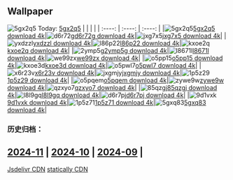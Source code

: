 ## Wallpaper
![5gx2q5](https://w.wallhaven.cc/full/5g/wallhaven-5gx2q5.png) Today: [5gx2q5](https://th.wallhaven.cc/small/5g/5gx2q5.jpg)
|      |      |      |
| :----: | :----: | :----: |
|![5gx2q5](https://th.wallhaven.cc/small/5g/5gx2q5.jpg)[5gx2q5 download 4k](https://wallhaven.cc/w/5gx2q5)|![d6r72g](https://th.wallhaven.cc/small/d6/d6r72g.jpg)[d6r72g download 4k](https://wallhaven.cc/w/d6r72g)|![jxg7x5](https://th.wallhaven.cc/small/jx/jxg7x5.jpg)[jxg7x5 download 4k](https://wallhaven.cc/w/jxg7x5)|
|![yxdzzl](https://th.wallhaven.cc/small/yx/yxdzzl.jpg)[yxdzzl download 4k](https://wallhaven.cc/w/yxdzzl)|![l86p22](https://th.wallhaven.cc/small/l8/l86p22.jpg)[l86p22 download 4k](https://wallhaven.cc/w/l86p22)|![kxoe2q](https://th.wallhaven.cc/small/kx/kxoe2q.jpg)[kxoe2q download 4k](https://wallhaven.cc/w/kxoe2q)|
|![2ymp5g](https://th.wallhaven.cc/small/2y/2ymp5g.jpg)[2ymp5g download 4k](https://wallhaven.cc/w/2ymp5g)|![l8671l](https://th.wallhaven.cc/small/l8/l8671l.jpg)[l8671l download 4k](https://wallhaven.cc/w/l8671l)|![we99zx](https://th.wallhaven.cc/small/we/we99zx.jpg)[we99zx download 4k](https://wallhaven.cc/w/we99zx)|
|![o5pp15](https://th.wallhaven.cc/small/o5/o5pp15.jpg)[o5pp15 download 4k](https://wallhaven.cc/w/o5pp15)|![kxoe3d](https://th.wallhaven.cc/small/kx/kxoe3d.jpg)[kxoe3d download 4k](https://wallhaven.cc/w/kxoe3d)|![o5pwl7](https://th.wallhaven.cc/small/o5/o5pwl7.jpg)[o5pwl7 download 4k](https://wallhaven.cc/w/o5pwl7)|
|![x6r23v](https://th.wallhaven.cc/small/x6/x6r23v.jpg)[x6r23v download 4k](https://wallhaven.cc/w/x6r23v)|![jxgmjy](https://th.wallhaven.cc/small/jx/jxgmjy.jpg)[jxgmjy download 4k](https://wallhaven.cc/w/jxgmjy)|![1p5z29](https://th.wallhaven.cc/small/1p/1p5z29.jpg)[1p5z29 download 4k](https://wallhaven.cc/w/1p5z29)|
|![o5pqem](https://th.wallhaven.cc/small/o5/o5pqem.jpg)[o5pqem download 4k](https://wallhaven.cc/w/o5pqem)|![zywe9w](https://th.wallhaven.cc/small/zy/zywe9w.jpg)[zywe9w download 4k](https://wallhaven.cc/w/zywe9w)|![qzxyo7](https://th.wallhaven.cc/small/qz/qzxyo7.jpg)[qzxyo7 download 4k](https://wallhaven.cc/w/qzxyo7)|
|![85qzgj](https://th.wallhaven.cc/small/85/85qzgj.jpg)[85qzgj download 4k](https://wallhaven.cc/w/85qzgj)|![l8l9gq](https://th.wallhaven.cc/small/l8/l8l9gq.jpg)[l8l9gq download 4k](https://wallhaven.cc/w/l8l9gq)|![d6r7pj](https://th.wallhaven.cc/small/d6/d6r7pj.jpg)[d6r7pj download 4k](https://wallhaven.cc/w/d6r7pj)|
|![9d1vxk](https://th.wallhaven.cc/small/9d/9d1vxk.jpg)[9d1vxk download 4k](https://wallhaven.cc/w/9d1vxk)|![1p5z71](https://th.wallhaven.cc/small/1p/1p5z71.jpg)[1p5z71 download 4k](https://wallhaven.cc/w/1p5z71)|![5gxq83](https://th.wallhaven.cc/small/5g/5gxq83.jpg)[5gxq83 download 4k](https://wallhaven.cc/w/5gxq83)|

### 历史归档：
[2024-11](https://github.com/april-projects/april-wallpaper/tree/main/picture/2024-11/) | [2024-10](https://github.com/april-projects/april-wallpaper/tree/main/picture/2024-10/) | [2024-09](https://github.com/april-projects/april-wallpaper/tree/main/picture/2024-09/) | 
---
[Jsdelivr CDN](https://cdn.jsdelivr.net/gh/april-projects/april-wallpaper/api.json)
[statically CDN](https://cdn.statically.io/gh/april-projects/april-wallpaper/main/api.json)